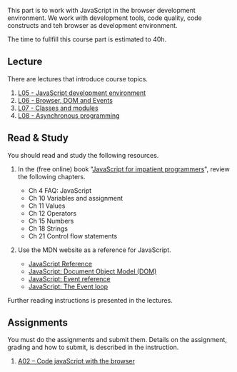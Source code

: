 <!--
Part 2 - Client-side JavaScript
=================================
-->

This part is to work with JavaScript in the browser development environment. We work with development tools, code quality, code constructs and teh browser as development environment.

The time to fullfill this course part is estimated to 40h.



Lecture
----------------------

<!--
_To be updated._
-->

There are lectures that introduce course topics.

1. [L05 - JavaScript development environment](https://coursepress.lnu.se/kurs/introduction-to-web-programming/part-2-client-side-javascript/l05-javascript-development-environment/)
1. [L06 - Browser, DOM and Events](https://coursepress.lnu.se/kurs/introduction-to-web-programming/part-2-client-side-javascript/l06-dom-and-events/)
1. [L07 - Classes and modules](https://coursepress.lnu.se/kurs/introduction-to-web-programming/part-2-client-side-javascript/l07-classes-and-modules/)
1. [L08 - Asynchronous programming](https://coursepress.lnu.se/kurs/introduction-to-web-programming/part-2-client-side-javascript/l08-async/)



Read & Study
----------------------

<!--
_To be updated._
-->

You should read and study the following resources.

1. In the (free online) book "[JavaScript for impatient programmers](https://exploringjs.com/impatient-js/index.html)", review the following chapters.

    * Ch 4 FAQ: JavaScript
    * Ch 10 Variables and assignment
    * Ch 11 Values
    * Ch 12 Operators
    * Ch 15 Numbers
    * Ch 18 Strings
    * Ch 21 Control flow statements

1. Use the MDN website as a reference for JavaScript.

    * [JavaScript Reference](https://developer.mozilla.org/sv-SE/docs/Web/JavaScript/Reference)
    * [JavaScript: Document Object Model (DOM)](https://developer.mozilla.org/en-US/docs/Web/API/Document_Object_Model)
    * [JavaScript: Event reference](https://developer.mozilla.org/en-US/docs/Web/Events)
    * [JavaScript: The Event loop](https://developer.mozilla.org/en-US/docs/Web/JavaScript/EventLoop)

Further reading instructions is presented in the lectures.

<!--
Link to linters and codestyle.

npm to bundle files to one js file?

Introduce unit testing to the code?
-->



<!--
Exercises
----------------------

There are currently no exercises for this part.

<!--
Do the exercises to train and practice for the asignments.
-->



Assignments
----------------------

You must do the assignments and submit them. Details on the assignment, grading and how to submit, is described in the instruction.

1. [A02 – Code javaScript with the browser](https://coursepress.lnu.se/kurs/introduction-to-web-programming/part-2-client-side-javascript/a02-code-javascript-with-browser/)
